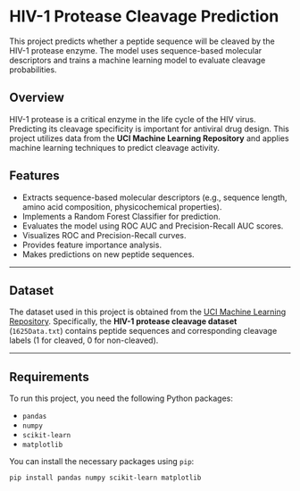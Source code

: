 # HIV-1 Protease Cleavage Prediction

This project predicts whether a peptide sequence will be cleaved by the HIV-1 protease enzyme. The model uses sequence-based molecular descriptors and trains a machine learning model to evaluate cleavage probabilities.

## Overview

HIV-1 protease is a critical enzyme in the life cycle of the HIV virus. Predicting its cleavage specificity is important for antiviral drug design. This project utilizes data from the **UCI Machine Learning Repository** and applies machine learning techniques to predict cleavage activity.

## Features

- Extracts sequence-based molecular descriptors (e.g., sequence length, amino acid composition, physicochemical properties).
- Implements a Random Forest Classifier for prediction.
- Evaluates the model using ROC AUC and Precision-Recall AUC scores.
- Visualizes ROC and Precision-Recall curves.
- Provides feature importance analysis.
- Makes predictions on new peptide sequences.

---

## Dataset

The dataset used in this project is obtained from the [UCI Machine Learning Repository](https://archive.ics.uci.edu/ml/index.php). Specifically, the **HIV-1 protease cleavage dataset** (`1625Data.txt`) contains peptide sequences and corresponding cleavage labels (1 for cleaved, 0 for non-cleaved).

---

## Requirements

To run this project, you need the following Python packages:

- `pandas`
- `numpy`
- `scikit-learn`
- `matplotlib`

You can install the necessary packages using `pip`:

```bash
pip install pandas numpy scikit-learn matplotlib
